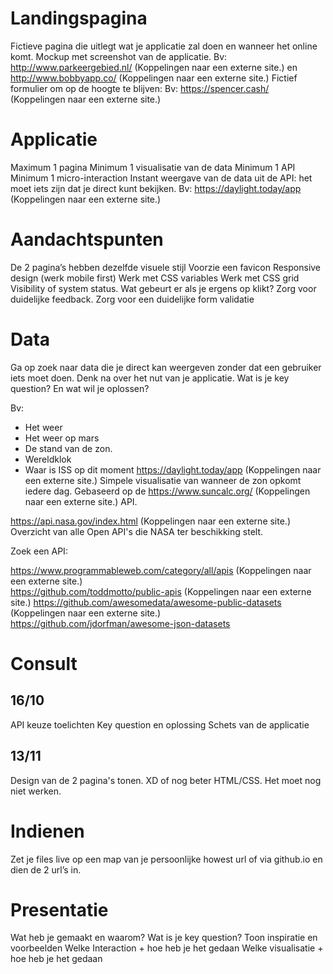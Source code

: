 # Landingspagina
Fictieve pagina die uitlegt wat je applicatie zal doen en wanneer het online komt.
Mockup met screenshot van de applicatie. Bv: http://www.parkeergebied.nl/ (Koppelingen naar een externe site.) en http://www.bobbyapp.co/ (Koppelingen naar een externe site.)
Fictief formulier om op de hoogte te blijven: Bv: https://spencer.cash/ (Koppelingen naar een externe site.)

# Applicatie
Maximum 1 pagina
Minimum 1 visualisatie van de data
Minimum 1 API
Minimum 1 micro-interaction
Instant weergave van de data uit de API: het moet iets zijn dat je direct kunt bekijken. Bv: https://daylight.today/app (Koppelingen naar een externe site.)

# Aandachtspunten
De 2 pagina’s hebben dezelfde visuele stijl
Voorzie een favicon
Responsive design (werk mobile first)
Werk met CSS variables
Werk met CSS grid
Visibility of system status. Wat gebeurt er als je ergens op klikt? Zorg voor duidelijke feedback.
Zorg voor een duidelijke form validatie
# Data
Ga op zoek naar data die je direct kan weergeven zonder dat een gebruiker iets moet doen. Denk na over het nut van je applicatie. Wat is je key question? En wat wil je oplossen?

Bv: 
* Het weer
* Het weer op mars
* De stand van de zon.
* Wereldklok
* Waar is ISS op dit moment
https://daylight.today/app (Koppelingen naar een externe site.) 
Simpele visualisatie van wanneer de zon opkomt iedere dag. Gebaseerd op de https://www.suncalc.org/ (Koppelingen naar een externe site.) API.

https://api.nasa.gov/index.html (Koppelingen naar een externe site.) 
Overzicht van alle Open API's die NASA ter beschikking stelt.

Zoek een API:

https://www.programmableweb.com/category/all/apis (Koppelingen naar een externe site.)  
https://github.com/toddmotto/public-apis (Koppelingen naar een externe site.) 
https://github.com/awesomedata/awesome-public-datasets (Koppelingen naar een externe site.) 
https://github.com/jdorfman/awesome-json-datasets

# Consult
## 16/10 
API keuze toelichten
Key question en oplossing
Schets van de applicatie
## 13/11
Design van de 2 pagina's tonen. XD of nog beter HTML/CSS. 
Het moet nog niet werken.

# Indienen
Zet je files live op een map van je persoonlijke howest url of via github.io en dien de 2 url’s in.

# Presentatie 
Wat heb je gemaakt en waarom?
Wat is je key question?
Toon inspiratie en voorbeelden
Welke Interaction + hoe heb je het gedaan
Welke visualisatie + hoe heb je het gedaan
